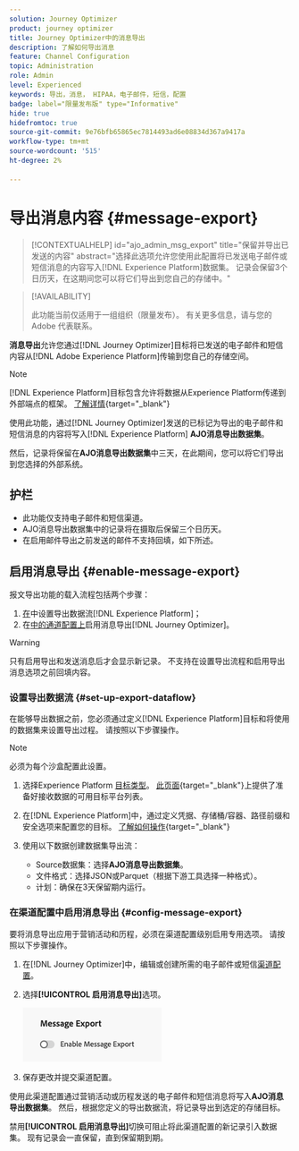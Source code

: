 ```yaml
---
solution: Journey Optimizer
product: journey optimizer
title: Journey Optimizer中的消息导出
description: 了解如何导出消息
feature: Channel Configuration
topic: Administration
role: Admin
level: Experienced
keywords: 导出，消息， HIPAA，电子邮件，短信，配置
badge: label="限量发布版" type="Informative"
hide: true
hidefromtoc: true
source-git-commit: 9e76bfb65865ec7814493ad6e08834d367a9417a
workflow-type: tm+mt
source-wordcount: '515'
ht-degree: 2%

---
```


# 导出消息内容 {#message-export}

>[!CONTEXTUALHELP]
>id="ajo_admin_msg_export"
>title="保留并导出已发送的内容"
>abstract="选择此选项允许您使用此配置将已发送电子邮件或短信消息的内容写入[!DNL Experience Platform]数据集。 记录会保留3个日历天，在这期间您可以将它们导出到您自己的存储中。"

>[!AVAILABILITY]
>
>此功能当前仅适用于一组组织（限量发布）。 有关更多信息，请与您的 Adobe 代表联系。

**消息导出**&#x200B;允许您通过[!DNL Journey Optimizer]目标将已发送的电子邮件和短信内容从[!DNL Adobe Experience Platform]传输到您自己的存储空间。

>[!NOTE]
>
>[!DNL Experience Platform]目标包含允许将数据从Experience Platform传递到外部端点的框架。 [了解详情](https://experienceleague.adobe.com/zh-hans/docs/experience-platform/destinations/home){target="_blank"}

使用此功能，通过[!DNL Journey Optimizer]发送的已标记为导出的电子邮件和短信消息的内容将写入[!DNL Experience Platform] **AJO消息导出数据集**。

然后，记录将保留在&#x200B;**AJO消息导出数据集**&#x200B;中三天，在此期间，您可以将它们导出到您选择的外部系统。
<!--
## Terminology

* **[!DNL Experience Platform] destinations** - Framework to deliver data out of Experience Platform into external endpoints. [Learn more](https://experienceleague.adobe.com/en/docs/experience-platform/destinations/home){target="_blank"}
* **AJO Message Export Dataset** - An [!DNL Experience Platform] dataset which stores the message content of email and SMS messages sent via [!DNL Journey Optimizer] which have been marked for export.
* **Retention**: Records in the AJO Message Export Dataset are retained for 3 calendar days from ingestion.-->

## 护栏

* 此功能仅支持电子邮件和短信渠道。
* AJO消息导出数据集中的记录将在摄取后保留三个日历天。
* 在启用邮件导出之前发送的邮件不支持回填，如下所述。

## 启用消息导出 {#enable-message-export}

报文导出功能的载入流程包括两个步骤：

1. [在](#set-up-export-dataflow)中设置导出数据流[!DNL Experience Platform]；
1. 在[中的通道配置上](#config-message-export)启用消息导出[!DNL Journey Optimizer]。

>[!WARNING]
>
>只有启用导出和发送消息后才会显示新记录。 不支持在设置导出流程和启用导出消息选项之前回填内容。

### 设置导出数据流 {#set-up-export-dataflow}

在能够导出数据之前，您必须通过定义[!DNL Experience Platform]目标和将使用的数据集来设置导出过程。 请按照以下步骤操作。

>[!NOTE]
>
>必须为每个沙盒配置此设置。

1. 选择Experience Platform [目标类型](https://experienceleague.adobe.com/en/docs/experience-platform/destinations/destination-types)。 [此页面](https://experienceleague.adobe.com/en/docs/experience-platform/destinations/catalog/overview){target="_blank"}上提供了准备好接收数据的可用目标平台列表。

1. 在[!DNL Experience Platform]中，通过定义凭据、存储桶/容器、路径前缀和安全选项来配置您的目标。 [了解如何操作](https://experienceleague.adobe.com/en/docs/experience-platform/destinations/ui/activate/export-datasets){target="_blank"}

1. 使用以下数据创建数据集导出流：

   * Source数据集：选择&#x200B;**AJO消息导出数据集**。
   * 文件格式：选择JSON或Parquet（根据下游工具选择一种格式）。
   * 计划：确保在3天保留期内运行。

### 在渠道配置中启用消息导出 {#config-message-export}

要将消息导出应用于营销活动和历程，必须在渠道配置级别启用专用选项。 请按照以下步骤操作。

1. 在[!DNL Journey Optimizer]中，编辑或创建所需的电子邮件或短信[渠道配置](channel-surfaces.md#create-channel-surface)。

1. 选择&#x200B;**[!UICONTROL 启用消息导出]**&#x200B;选项。

   ![](assets/config-message-export.png)

1. 保存更改并提交渠道配置。

使用此渠道配置通过营销活动或历程发送的电子邮件和短信消息将写入&#x200B;**AJO消息导出数据集**。 然后，根据您定义的导出数据流，将记录导出到选定的存储目标。

禁用&#x200B;**[!UICONTROL 启用消息导出]**&#x200B;切换可阻止将此渠道配置的新记录引入数据集。 现有记录会一直保留，直到保留期到期。


